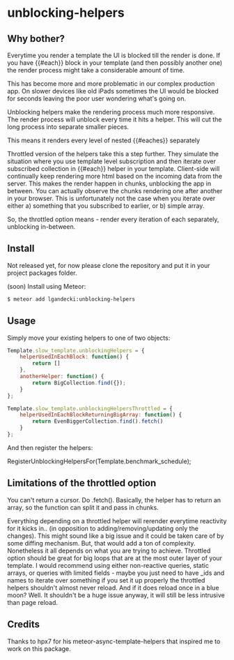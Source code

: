 unblocking-helpers
============================


## Why bother?

Everytime you render a template the UI is blocked till the render is done. If you have {{#each}} block in your template (and then possibly another one) the render process might take a considerable amount of time.

This has become more and more problematic in our complex production app. On slower devices like old iPads sometimes the UI would be blocked for seconds leaving the poor user wondering what's going on.

 Unblocking helpers make the rendering process much more responsive. The render process will unblock every time it hits a helper. This will cut the long process into separate smaller pieces.

 This means it renders every level of nested {{#eaches}} separately

 Throttled version of the helpers take this a step further. They simulate the situation where you use template level subscription and then iterate over subscribed collection in {{#each}} helper in your template. Client-side will continually keep rendering more html based on the incoming data from the server. This makes the render happen in chunks, unblocking the app in between.
 You can actually observe the chunks rendering one after another in your browser. This is unfortunately not the case when you iterate over either
 a) something that you subscribed to earlier, or
 b) simple array.

 So, the throttled option means - render every iteration of each separately, unblocking in-between.


## Install

Not released yet, for now please clone the repository and put it in your project packages folder.

(soon) Install using Meteor:

```sh
$ meteor add lgandecki:unblocking-helpers
```


## Usage

Simply move your existing helpers to one of two objects:

```javascript
Template.slow_template.unblockingHelpers = {
	helperUsedInEachBlock: function() {
		return []
	},
	anotherHelper: function() {
		return BigCollection.find({});
	}
};

Template.slow_template.unblockingHelpersThrottled = {
	helperUsedInEachBlockReturningBigArray: function() {
		return EvenBiggerCollection.find().fetch()
	}
}; 
```

And then register the helpers:

RegisterUnblockingHelpersFor(Template.benchmark_schedule);

## Limitations of the throttled option

You can't return a cursor. Do .fetch(). Basically, the helper has to return an array, so the function can split it and pass in chunks.

 Everything depending on a throttled helper will rerender everytime reactivity for it kicks in.. (in opposition to adding/removing/updating only the changes).
 This might sound like a big issue and it could be taken care of by some diffing mechanism. But, that would add a ton of complexity. Nonetheless it all depends on what you are trying to achieve. Throttled option should be great for big loops that are at the most outer layer of your template. I would recommend using either non-reactive queries, static arrays, or queries with limited fields - maybe you just need to have _ids and names to iterate over something if you set it up properly the throttled helpers shouldn't almost never reload. And if it does reload once in a blue moon? Well. It shouldn't be a huge issue anyway, it will still be less intrusive than page reload. 
  
## Credits

Thanks to hpx7 for his meteor-async-template-helpers that inspired me to work on this package. 
